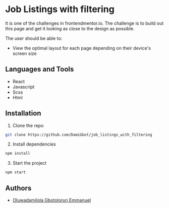 # Job Listings with filtering

It is one of the challenges in frontendmentor.io. The challenge is to build out this page and get it looking as close to the design as possible.

The user should be able to:

- View the optimal layout for each page depending on their device's screen size

## Languages and Tools

- React
- Javascript
- Scss
- Html


## Installation

1. Clone the repo

```sh
git clone https://github.com/DamiGbot/job_listings_with_filtering
```

2. Install dependencies

```sh
npm install
```

3. Start the project

```sh
npm start
```

## Authors

- [Oluwadamilola Gbotolorun Emmanuel](https://github.com/DamiGbot)
